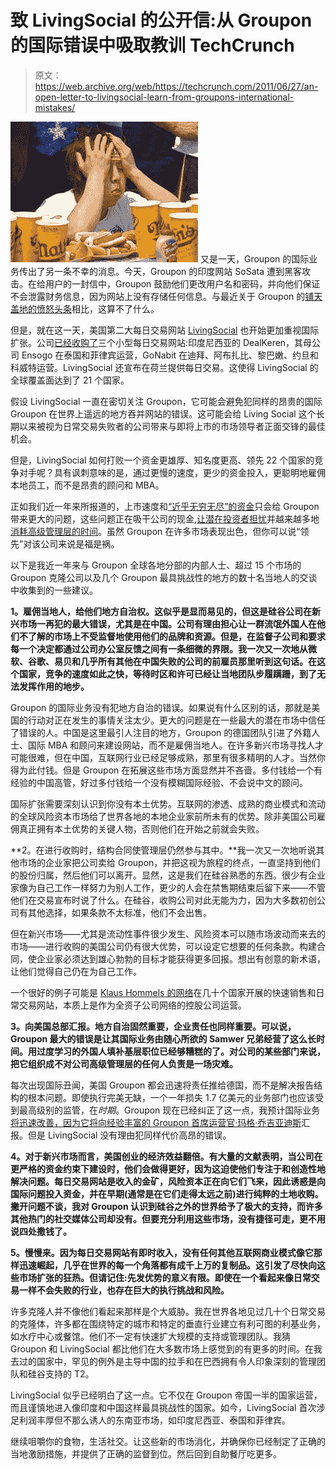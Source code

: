 # 致 LivingSocial 的公开信:从 Groupon 的国际错误中吸取教训 TechCrunch

> 原文：<https://web.archive.org/web/https://techcrunch.com/2011/06/27/an-open-letter-to-livingsocial-learn-from-groupons-international-mistakes/>

[![](img/6631526b710d2750449c3f244f5cfe53.png "2010-Nathans-Hot-Dog-Eating-Contest-Betting-Odds-070310L")](https://web.archive.org/web/20230209124955/https://techcrunch.com/wp-content/uploads/2011/06/2010-nathans-hot-dog-eating-contest-betting-odds-070310l.jpeg) 又是一天，Groupon 的国际业务传出了另一条不幸的消息。今天，Groupon 的印度网站 SoSata 遭到黑客攻击。在给用户的一封信中，Groupon 鼓励他们更改用户名和密码，并向他们保证不会泄露财务信息，因为网站上没有存储任何信息。与最近关于 Groupon 的[铺天盖地的愤怒头条](https://web.archive.org/web/20230209124955/https://techcrunch.com/2011/06/16/groupon-and-on-and-on-and-on-and-on-and-on-and/?utm_source=feedburner&utm_medium=feed&utm_campaign=Feed%3A+Techcrunch+%28TechCrunch%29)相比，这算不了什么。

但是，就在这一天，美国第二大每日交易网站 [LivingSocial](https://web.archive.org/web/20230209124955/http://www.crunchbase.com/company/livingsocial) 也开始更加重视国际扩张。公司[已经收购了](https://web.archive.org/web/20230209124955/https://techcrunch.com/2011/06/27/livingsocial-expands-daily-deals-empire-buys-ensogo-gonabit-and-dealkeren/)三个小型每日交易网站:印度尼西亚的 DealKeren，其母公司 Ensogo 在泰国和菲律宾运营，GoNabit 在迪拜、阿布扎比、黎巴嫩、约旦和科威特运营。LivingSocial 还宣布在荷兰提供每日交易。这使得 LivingSocial 的全球覆盖面达到了 21 个国家。

假设 LivingSocial 一直在密切关注 Groupon，它可能会避免犯同样的昂贵的国际 Groupon 在世界上遥远的地方吞并网站的错误。这可能会给 Living Social 这个长期以来被视为日常交易失败者的公司带来与即将上市的市场领导者正面交锋的最佳机会。

但是，LivingSocial 如何打败一个资金更雄厚、知名度更高、领先 22 个国家的竞争对手呢？具有讽刺意味的是，通过更慢的速度，更少的资金投入，更聪明地雇佣本地员工，而不是昂贵的顾问和 MBA。

正如我们近一年来所报道的，上市速度和[“近乎无穷无尽”的资金](https://web.archive.org/web/20230209124955/https://techcrunch.com/2011/01/13/groupon-china-giving-like-a-billion-reasons-itll-beat-the-clones/)只会给 Groupon 带来更大的问题，这些问题正在吸干公司的现金,[让潜在投资者担忧](https://web.archive.org/web/20230209124955/https://techcrunch.com/2011/06/02/groupon-growth-2-6-billion-revenue-run-rate-charts/)并越来越多地[消耗高级管理层的时间](https://web.archive.org/web/20230209124955/https://techcrunch.com/2011/06/10/you-spent-how-much-groupon-restructures-international-operations-as-mason-goes-to-china/)。虽然 Groupon 在许多市场表现出色，但你可以说“领先”对该公司来说是福是祸。

以下是我近一年来与 Groupon 全球各地分部的内部人士、超过 15 个市场的 Groupon 克隆公司以及几个 Groupon 最具挑战性的地方的数十名当地人的交谈中收集到的一些建议。

**1。雇佣当地人，给他们地方自治权。这似乎是显而易见的，但这是硅谷公司在新兴市场一再犯的最大错误，尤其是在中国。公司有理由担心让一群流氓外国人在他们不了解的市场上不受监督地使用他们的品牌和资源。但是，在监督子公司和要求每一个决定都通过公司办公室反馈之间有一条细微的界限。我一次又一次地从微软、谷歌、易贝和几乎所有其他在中国失败的公司的前雇员那里听到这句话。在这个国家，竞争的速度如此之快，等待时区和许可已经让当地团队步履蹒跚，到了无法发挥作用的地步。**

Groupon 的国际业务没有犯地方自治的错误。如果说有什么区别的话，那就是美国的行动对正在发生的事情关注太少。更大的问题是在一些最大的潜在市场中信任了错误的人。中国是这里最引人注目的地方，Groupon 的德国团队引进了外籍人士、国际 MBA 和顾问来建设网站，而不是雇佣当地人。在许多新兴市场寻找人才可能很难，但在中国，互联网行业已经足够成熟，那里有很多精明的人才。当然你得为此付钱。但是 Groupon 在拓展这些市场方面显然并不吝啬。多付钱给一个有经验的中国高管，好过多付钱给一个没有模糊国际经验、不会说中文的顾问。

国际扩张需要深刻认识到你没有本土优势。互联网的渗透、成熟的商业模式和流动的全球风险资本市场给了世界各地的本地企业家前所未有的优势。除非美国公司雇佣真正拥有本土优势的关键人物，否则他们在开始之前就会失败。

**2。在进行收购时，结构合同使管理层仍然参与其中。**我一次又一次地听说其他市场的企业家把公司卖给 Groupon，并把这视为旅程的终点，一直坚持到他们的股份归属，然后他们可以离开。显然，这是我们在硅谷熟悉的东西。很少有企业家像为自己工作一样努力为别人工作，更少的人会在禁售期结束后留下来——不管他们在交易宣布时说了什么。在硅谷，收购公司对此无能为力，因为大多数初创公司有其他选择，如果条款不太标准，他们不会出售。

但在新兴市场——尤其是流动性事件很少发生、风险资本可以随市场波动而来去的市场——进行收购的美国公司仍有很大优势，可以设定它想要的任何条款。构建合同，使企业家必须达到雄心勃勃的目标才能获得更多回报。想出有创意的新术语，让他们觉得自己仍在为自己工作。

一个很好的例子可能是 [Klaus Hommels 的网络](https://web.archive.org/web/20230209124955/https://techcrunch.com/2010/12/03/the-biggest-giltgroupon-knockoff-network-youve-never-heard-of-tctv/)在几十个国家开展的快速销售和日常交易网站，本质上是作为全资子公司网络的控股公司运营。

**3。向美国总部汇报。地方自治固然重要，企业责任也同样重要。可以说，Groupon 最大的错误是让其国际业务由随心所欲的 Samwer 兄弟经营了这么长时间。用过度学习的外国人填补基层职位已经够糟糕的了。对公司的某些部门来说，把它组织成不对公司高级管理层的任何人负责是一场灾难。**

每次出现国际丑闻，美国 Groupon 都会迅速将责任推给德国，而不是解决报告结构的根本问题。即使执行完美无缺，一个一年损失 1.7 亿美元的业务部门也应该受到最高级别的监管，在*时期*。Groupon 现在已经纠正了这一点，我预计国际业务[将迅速改善，因为它将向经验丰富的 Groupon 首席运营官·玛格·乔吉亚迪斯](https://web.archive.org/web/20230209124955/https://techcrunch.com/2011/06/10/you-spent-how-much-groupon-restructures-international-operations-as-mason-goes-to-china/)汇报。但是 LivingSocial 没有理由犯同样代价高昂的错误。

**4。对于新兴市场而言，美国创业的经济效益翻倍。有大量的文献表明，当公司在更严格的资金约束下建设时，他们会做得更好，因为这迫使他们专注于和创造性地解决问题。每日交易网站是收入的金矿，风险资本正在向它们飞来，因此诱惑是向国际问题投入资金，并在早期(通常是在它们走得太远之前)进行纯粹的土地收购。撇开问题不谈，我对 Groupon 认识到硅谷之外的世界给予了极大的支持，而许多其他热门的社交媒体公司却没有。但要充分利用这些市场，没有捷径可走，更不用说四处撒钱了。**

**5。慢慢来。因为每日交易网站有即时收入，没有任何其他互联网商业模式像它那样迅速崛起，几乎在世界的每一个角落都有成千上万的复制品。这引发了尽快向这些市场扩张的狂热。但请记住:先发优势的意义有限。即使在一个看起来像日常交易一样不会失败的行业，也存在巨大的执行挑战和风险。**

许多克隆人并不像他们看起来那样是个大威胁。我在世界各地见过几十个日常交易的克隆体，许多都在围绕特定的城市和特定的垂直行业建立有利可图的利基业务，如水疗中心或餐馆。他们不一定有快速扩大规模的支持或管理团队。我猜 Groupon 和 LivingSocial 都比他们在大多数市场上感觉到的有更多的时间。在我去过的国家中，罕见的例外是主导中国的拉手和在巴西拥有令人印象深刻的管理团队和硅谷支持的 T2。

LivingSocial 似乎已经明白了这一点。它不仅在 Groupon 帝国一半的国家运营，而且谨慎地进入像印度和中国这样最具挑战性的国家。如今，LivingSocial 首次涉足利润丰厚但不那么诱人的东南亚市场，如印度尼西亚、泰国和菲律宾。

继续咀嚼你的食物，生活社交。让这些新的市场消化，并确保你已经制定了正确的当地激励措施，并提供了正确的监督到位。然后回到自助餐厅吃更多。